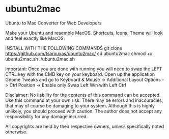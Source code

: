 # ubuntu2mac
Ubuntu to Mac Converter for Web Developers

Make your Ubuntu and resemble MacOS. 
Shortcuts, Icons, Theme will look and feel exactly like MacOS.

INSTALL WITH THE FOLLOWING COMMANDS
git clone https://github.com/tsarouxas/ubuntu2mac/
cd ubuntu2mac
chmod +x ubuntu2mac.sh
./ubuntu2mac.sh

Important: Once you are done with running you will need to swap the LEFT CTRL key with the CMD key on your keyboard. 
Open up the application Gnome Tweaks and go to Keyboard & Mouse -> Additional Layout Options -> 
Ctrl Position -> Enable only Swap Left Win with Left Ctrl

Disclaimer:
No liability for the contents of this command can be accepted. Use this command at your own risk. There may be errors and inaccuracies, that may of course be damaging to your system. Although this is highly unlikely, you should proceed with caution. The author does not accept any responsibility for any damage incurred.

All copyrights are held by their respective owners, unless specifically noted otherwise. 
